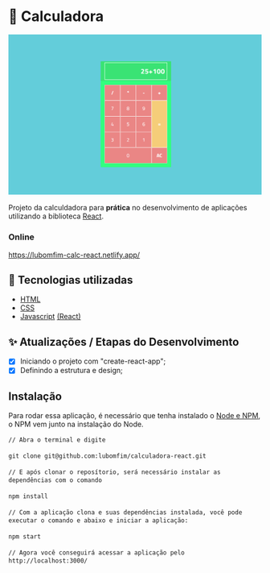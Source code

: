 # 🎉 Calculadora

![Imagem do Projeto](./design/design.png)

Projeto da calculdadora para **prática** no desenvolvimento de aplicações utilizando a biblioteca [React](https://pt-br.reactjs.org/).

### Online

https://lubomfim-calc-react.netlify.app/

## 🚀 Tecnologias utilizadas

- [HTML](https://developer.mozilla.org/pt-BR/docs/Web/HTML)
- [CSS](https://developer.mozilla.org/pt-BR/docs/Web/CSS)
- [Javascript](https://developer.mozilla.org/pt-BR/docs/Web/JavaScript) [(React)](https://pt-br.reactjs.org/)

## ✨ Atualizações / Etapas do Desenvolvimento

- [x] Iniciando o projeto com "create-react-app";
- [x] Definindo a estrutura e design;

## Instalação

Para rodar essa aplicação, é necessário que tenha instalado o [Node e NPM](https://nodejs.org/en/), o NPM vem junto na instalação do Node.

```
// Abra o terminal e digite

git clone git@github.com:lubomfim/calculadora-react.git

// E após clonar o reposítorio, será necessário instalar as dependências com o comando

npm install

// Com a aplicação clona e suas dependências instalada, você pode executar o comando e abaixo e iniciar a aplicação:

npm start

// Agora você conseguirá acessar a aplicação pelo http://localhost:3000/

```
